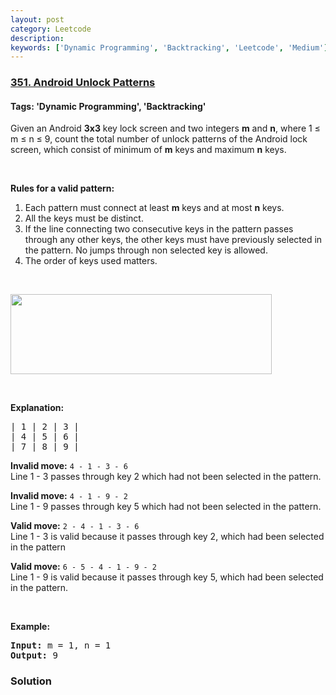 ```yaml
---
layout: post
category: Leetcode
description: 
keywords: ['Dynamic Programming', 'Backtracking', 'Leetcode', 'Medium']
---
```

### [351. Android Unlock Patterns](https://leetcode.com/problems/android-unlock-patterns)

#### Tags: 'Dynamic Programming', 'Backtracking'

<div class="content__u3I1 question-content__JfgR"><div><p>Given an Android <b>3x3</b> key lock screen and two integers <b>m</b> and <b>n</b>, where 1 ≤ m ≤ n ≤ 9, count the total number of unlock patterns of the Android lock screen, which consist of minimum of <b>m</b> keys and maximum <b>n</b> keys.</p>
<p> </p>
<p><b>Rules for a valid pattern:</b></p>
<ol>
<li>Each pattern must connect at least <b>m</b> keys and at most <b>n</b> keys.</li>
<li>All the keys must be distinct.</li>
<li>If the line connecting two consecutive keys in the pattern passes through any other keys, the other keys must have previously selected in the pattern. No jumps through non selected key is allowed.</li>
<li>The order of keys used matters.</li>
</ol>
<p> </p>
<pre><img src="https://assets.leetcode.com/uploads/2018/10/12/android-unlock.png" style="width: 418px; height: 128px;"/></pre>
<p> </p>
<p><b>Explanation:</b></p>
<pre>| 1 | 2 | 3 |
| 4 | 5 | 6 |
| 7 | 8 | 9 |</pre>
<p><b>Invalid move:</b> <code>4 - 1 - 3 - 6 </code><br/>
Line 1 - 3 passes through key 2 which had not been selected in the pattern.</p>
<p><b>Invalid move:</b> <code>4 - 1 - 9 - 2</code><br/>
Line 1 - 9 passes through key 5 which had not been selected in the pattern.</p>
<p><b>Valid move:</b> <code>2 - 4 - 1 - 3 - 6</code><br/>
Line 1 - 3 is valid because it passes through key 2, which had been selected in the pattern</p>
<p><b>Valid move:</b> <code>6 - 5 - 4 - 1 - 9 - 2</code><br/>
Line 1 - 9 is valid because it passes through key 5, which had been selected in the pattern.</p>
<p> </p>
<p><strong>Example:</strong></p>
<div>
<pre><strong>Input: </strong>m = <span id="example-input-1-1">1</span>, n = <span id="example-input-1-2">1</span>
<strong>Output: </strong><span id="example-output-1">9</span>
</pre>
</div>
</div></div>

### Solution
